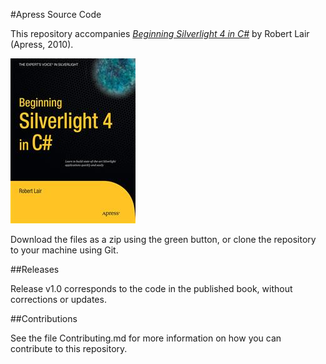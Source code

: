 #Apress Source Code

This repository accompanies [*Beginning Silverlight 4 in C#*](http://www.apress.com/9781430229889) by Robert Lair (Apress, 2010).

![Cover image](9781430229889.jpg)

Download the files as a zip using the green button, or clone the repository to your machine using Git.

##Releases

Release v1.0 corresponds to the code in the published book, without corrections or updates.

##Contributions

See the file Contributing.md for more information on how you can contribute to this repository.
